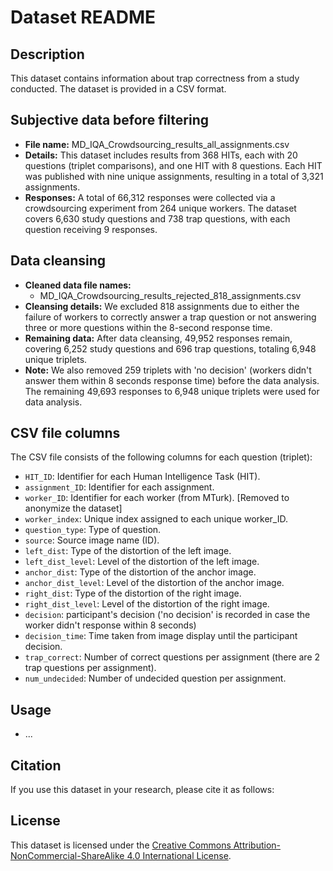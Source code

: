 # Dataset README

## Description
This dataset contains information about trap correctness from a study conducted. The dataset is provided in a CSV  format.

## Subjective data before filtering

- **File name:** MD_IQA_Crowdsourcing_results_all_assignments.csv
- **Details:** This dataset includes results from 368 HITs, each with 20 questions (triplet comparisons), and one HIT with 8 questions. Each HIT was published with nine unique assignments, resulting in a total of 3,321 assignments.
- **Responses:** A total of 66,312 responses were collected via a crowdsourcing experiment from 264 unique workers. The dataset covers 6,630 study questions and 738 trap questions, with each question receiving 9 responses.

## Data cleansing

- **Cleaned data file names:**
  - MD_IQA_Crowdsourcing_results_rejected_818_assignments.csv
- **Cleansing details:** We excluded 818 assignments due to either the failure of workers to correctly answer a trap question or not answering three or more questions within the 8-second response time. 
- **Remaining data:** After data cleansing, 49,952 responses remain, covering 6,252 study questions and 696 trap questions, totaling 6,948 unique triplets.
- **Note:** We also removed 259 triplets with 'no decision' (workers didn't answer them within 8 seconds response time) before the data analysis. The remaining 49,693 responses to 6,948 unique triplets were used for data analysis.

## CSV file columns 
The CSV file consists of the following columns for each question (triplet):
- `HIT_ID`: Identifier for each Human Intelligence Task (HIT).
- `assignment_ID`: Identifier for each assignment.
- `worker_ID`: Identifier for each worker (from MTurk). [Removed to anonymize the dataset]
- `worker_index`: Unique index assigned to each unique worker_ID.
- `question_type`: Type of question.
- `source`: Source image name (ID).
- `left_dist`: Type of the distortion of the left image.
- `left_dist_level`: Level of the distortion of the left image.
- `anchor_dist`: Type of the distortion of the anchor image.
- `anchor_dist_level`: Level of the distortion of the anchor image.
- `right_dist`: Type of the distortion of the right image.
- `right_dist_level`: Level of the distortion of the right image.
- `decision`: participant's decision ('no decision' is recorded in case the worker didn't response within 8 seconds)
- `decision_time`: Time taken from image display until the participant decision.
- `trap_correct`: Number of correct questions per assignment (there are 2 trap questions per assignment).
- `num_undecided`: Number of undecided question per assignment.

## Usage
- ...

## Citation
If you use this dataset in your research, please cite it as follows:



## License
This dataset is licensed under the [Creative Commons Attribution-NonCommercial-ShareAlike 4.0 International License](https://creativecommons.org/licenses/by-nc-sa/4.0/).
 
